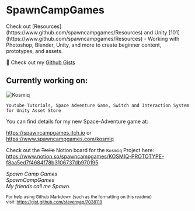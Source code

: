 <h1>SpawnCampGames</h1>
Check out [Resources](https://www.github.com/spawncampgames/Resources) and Unity [101](https://www.github.com/spawncampgames/Resources)
- Working with Photoshop, Blender, Unity, and more to create beginner content, prototypes, and assets.

📜 Check out my [Github Gists](https://gist.github.com/spawncampgames)

<h2>Currently working on:</h2>

![Kosmiq](https://www.spawncampgames.com/kosmiq/kosmiqthumbnail.png)

```Youtube Tutorials, Space Adventure Game, Switch and Interaction System for Unity Asset Store```  

You can find details for my new Space-Adventure game at:  

https://spawncampgames.itch.io or  
https://www.spawncampgames.com/kosmiq  

Check out the ~~Trello~~ Notion board for the `Kosmiq` Project here:  
https://www.notion.so/spawncampgames/KOSMIQ-PROTOTYPE-f8aa5ed7f4684f78b3106737db970195

*Spawn Camp Games  
SpawnCampGames  
My friends call me Spawn.*  

<sub>For help using Github Markdown (such as the formatting on this readme)  
visit: https://gist.github.com/stevenyap/7038119</sub>
